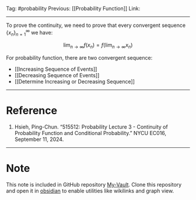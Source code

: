 Tag: #probability 
Previous: [[Probability Function]]
Link: 

---

To prove the continuity, we need to prove that every convergent sequence $\{x_n\}_{n = 1}^\infty$ we have:

$$
\lim_{n \rightarrow \infty} f(x_n) = f(\lim_{n \rightarrow \infty} x_n)
$$

For probability function, there are two convergent sequence:

- [[Increasing Sequence of Events]]
- [[Decreasing Sequence of Events]]
- [[Determine Increasing or Decreasing Sequence]]

---

# Reference

1. Hsieh, Ping-Chun. “515512: Probability Lecture 3 - Continuity of Probability Function and Conditional Probability.” NYCU EC016, September 11, 2024.

---

# Note

This note is included in GitHub repository [My-Vault](https://github.com/LittleD3092/My-Vault.git). Clone this repository and open it in [obsidian](https://obsidian.md/) to enable utilities like wikilinks and graph view.